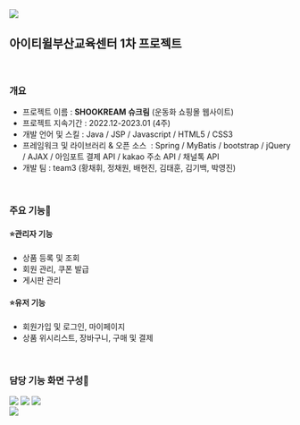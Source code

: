 <img src="https://capsule-render.vercel.app/api?type=waving&color=BEEFFF&height=150&section=header" />

<div>
<h2>아이티윌부산교육센터 1차 프로젝트</h2>
</div>

<br>

<div>
<h3>개요</h3>
<ul>
  <li>프로젝트 이름 : <b>SHOOKREAM 슈크림</b> (운동화 쇼핑몰 웹사이트) </li>
  <li>프로젝트 지속기간 : 2022.12-2023.01 (4주)</li>
  <li>개발 언어 및 스킬 : Java / JSP / Javascript / HTML5 / CSS3 </li>
  <li>프레임워크 및 라이브러리 & 오픈 소스  : Spring / MyBatis / bootstrap / jQuery / AJAX / 아임포트 결제 API / kakao 주소 API / 채널톡 API </li>
  <li>개발 팀 : team3 (황채휘, 정채원, 배현진, 김태훈, 김기백, 박영진)</li>
</ul>
</div>

<br>

<div>
  <h3>주요 기능🌠</h3>
    <h4> ⭐관리자 기능</h4>
      <ul>
        <li>상품 등록 및 조회</li>
        <li>회원 관리, 쿠폰 발급</li>
        <li>게시판 관리</li>
      </ul>
   <h4> ⭐유저 기능</h4>
      <ul>
        <li>회원가입 및 로그인, 마이페이지</li>
        <li>상품 위시리스트, 장바구니, 구매 및 결제</li>
      </ul>

</div>

<br>

<h3>담당 기능 화면 구성🌠</h3>
<img src="https://github.com/chaehwi/SHOOKREAM_itwillbs_v2/assets/98143959/0f70fbbc-fd9c-4b18-a8f1-08ab3538aaa8" />
<img src="https://github.com/chaehwi/SHOOKREAM_itwillbs_v2/assets/98143959/fc88ccb3-aa80-4036-89f4-48fbb3dba8e6" />
<img src="https://github.com/chaehwi/SHOOKREAM_itwillbs_v2/assets/98143959/53a99622-b072-40a0-908a-4e4f00064f6b" />

<br>

<img src="https://capsule-render.vercel.app/api?type=waving&color=BEEFFF&height=150&section=footer" />




